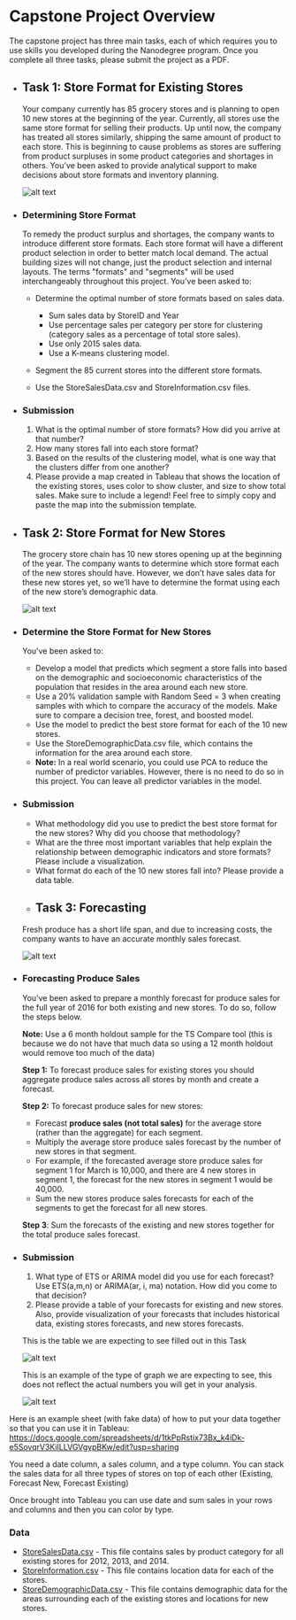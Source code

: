 # Capstone Project Overview #
The capstone project has three main tasks, each of which requires you to use skills you developed during the Nanodegree program. Once you complete all three tasks, please submit the project as a PDF.

- ## **Task 1: Store Format for Existing Stores** ##

  Your company currently has 85 grocery stores and is planning to open 10 new stores at the beginning of the year. Currently, all stores use the same store format for selling their products. Up until now, the company has treated all stores similarly, shipping the same amount of product to each store. This is beginning to cause problems as stores are suffering from product surpluses in some product categories and shortages in others. You've been asked to provide analytical support to make decisions about store formats and inventory planning.
  
  ![alt text](https://video.udacity-data.com/topher/2019/August/5d47a326_man-climbing-up-in-grocery-store-115680/man-climbing-up-in-grocery-store-115680.jpg)

- ### **Determining Store Format** ###
  To remedy the product surplus and shortages, the company wants to introduce different store formats. Each store format will have a different product selection in order to better match local demand. The actual building sizes will not change, just the product selection and internal layouts. The terms "formats" and "segments" will be used interchangeably throughout this project. You’ve been asked to:
  
   * Determine the optimal number of store formats based on sales data.
      * Sum sales data by StoreID and Year
      * Use percentage sales per category per store for clustering (category sales as a percentage of total store sales).
      * Use only 2015 sales data. 
      * Use a K-means clustering model.

   * Segment the 85 current stores into the different store formats.
   * Use the StoreSalesData.csv and StoreInformation.csv files.
   
- ### **Submission** ###
  1.  What is the optimal number of store formats? How did you arrive at that number?
  2.  How many stores fall into each store format?
  3.  Based on the results of the clustering model, what is one way that the clusters differ from one another?
  4.  Please provide a map created in Tableau that shows the location of the existing stores, uses color to show cluster, and size to show total sales. Make sure to include a legend! Feel free to simply copy and paste the map into the submission template.

- ## **Task 2: Store Format for New Stores** ##

  The grocery store chain has 10 new stores opening up at the beginning of the year. The company wants to determine which store format each of the new stores should have. However, we don’t have sales data for these new stores yet, so we’ll have to determine the format using each of the new store’s demographic data.
  
  ![alt text](https://video.udacity-data.com/topher/2019/August/5d47a544_construction-in-toronto-may-2012/construction-in-toronto-may-2012.jpg)

- ### **Determine the Store Format for New Stores** ###
  You’ve been asked to:
 
  * Develop a model that predicts which segment a store falls into based on the demographic and socioeconomic characteristics of the population that resides in the area around each new store.
  * Use a 20% validation sample with Random Seed = 3 when creating samples with which to compare the accuracy of the models. Make sure to compare a decision tree, forest, and boosted model.
  * Use the model to predict the best store format for each of the 10 new stores.
  * Use the StoreDemographicData.csv file, which contains the information for the area around each store.
  * **Note:** In a real world scenario, you could use PCA to reduce the number of predictor variables. However, there is no need to do so in this project. You can leave all predictor variables in the model.
   
- ### **Submission** ###
  * What methodology did you use to predict the best store format for the new stores? Why did you choose that methodology?
  * What are the three most important variables that help explain the relationship between demographic indicators and store formats? Please include a visualization.
  * What format do each of the 10 new stores fall into? Please provide a data table.
  
  - ## **Task 3: Forecasting** ##

  Fresh produce has a short life span, and due to increasing costs, the company wants to have an accurate monthly sales forecast.
  
  ![alt text](https://video.udacity-data.com/topher/2019/August/5d479d48_22219503122-065a9f04be-b/22219503122-065a9f04be-b.jpg)

- ### **Forecasting Produce Sales** ###
  You’ve been asked to prepare a monthly forecast for produce sales for the full year of 2016 for both existing and new stores. To do so, follow the steps below.
 
  **Note:** Use a 6 month holdout sample for the TS Compare tool (this is because we do not have that much data so using a 12 month holdout would remove too much of the data)

  **Step 1:** To forecast produce sales for existing stores you should aggregate produce sales across all stores by month and create a forecast.

  **Step 2:** To forecast produce sales for new stores:

    * Forecast **produce sales (not total sales)** for the average store (rather than the aggregate) for each segment.
    * Multiply the average store produce sales forecast by the number of new stores in that segment.
    * For example, if the forecasted average store produce sales for segment 1 for March is 10,000, and there are 4 new stores in segment 1, the forecast for the new stores in segment 1 would be 40,000.
    * Sum the new stores produce sales forecasts for each of the segments to get the forecast for all new stores.
    
  **Step 3**: Sum the forecasts of the existing and new stores together for the total produce sales forecast.
   
- ### **Submission** ###
    1. What type of ETS or ARIMA model did you use for each forecast? Use ETS(a,m,n) or ARIMA(ar, i, ma) notation. How did you come to that decision?
    2. Please provide a table of your forecasts for existing and new stores. Also, provide visualization of your forecasts that includes historical data, existing stores forecasts, and new stores forecasts.
  
  This is the table we are expecting to see filled out in this Task
  
    ![alt text](https://video.udacity-data.com/topher/2017/June/5942f165_capture1/capture1.png)
  
  This is an example of the type of graph we are expecting to see, this does not reflect the actual numbers you will get in your analysis.
  
    ![alt text](https://video.udacity-data.com/topher/2017/June/5942f0d6_capture2/capture2.png)
    
Here is an example sheet (with fake data) of how to put your data together so that you can use it in Tableau: https://docs.google.com/spreadsheets/d/1tkPpRstix73Bx_k4iDk-e5SovqrV3KiILLVGVgypBKw/edit?usp=sharing

You need a date column, a sales column, and a type column. You can stack the sales data for all three types of stores on top of each other (Existing, Forecast New, Forecast Existing)

Once brought into Tableau you can use date and sum sales in your rows and columns and then you can color by type.


### **Data** ###

  * [StoreSalesData.csv](https://video.udacity-data.com/topher/2016/November/582bff6a_storesalesdata/storesalesdata.csv) - This file contains sales by product category for all existing stores for 2012, 2013, and 2014.
  * [StoreInformation.csv](https://video.udacity-data.com/topher/2016/November/582bff5f_storeinformation/storeinformation.csv) - This file contains location data for each of the stores.
  * [StoreDemographicData.csv](https://github.com/AntoniosFl/Predictive-Analytics-for-Business-Nanodegree/blob/main/combining-predictive-techniques/storedemographicdata.csv) - This file contains demographic data for the areas surrounding each of the existing stores and locations for new stores.




